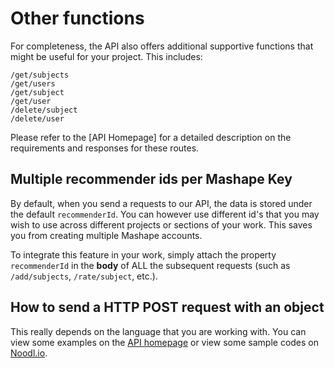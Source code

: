 # Other functions

For completeness, the API also offers additional supportive functions that might be useful for your project. This includes:

```
/get/subjects
/get/users
/get/subject
/get/user
/delete/subject
/delete/user
```

Please refer to the [API Homepage] for a detailed description on the requirements and responses for these routes.

## Multiple recommender ids per Mashape Key

By default, when you send a requests to our API, the data is stored under the default `recommenderId`. You can however use different id's that you may wish to use across different projects or sections of your work. This saves you from creating multiple Mashape accounts. 

To integrate this feature in your work, simply attach the property `recommenderId` in the **body** of ALL the subsequent requests (such as `/add/subjects`, `/rate/subject`, etc.).

## How to send a HTTP POST request with an object

This really depends on the language that you are working with. You can view some examples on the [API homepage](https://market.mashape.com/noodlio/abracadabra-recommender-systems) or view some sample codes on [Noodl.io](https://www.noodl.io).
